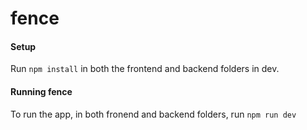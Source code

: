 # fence

#### Setup

Run `npm install` in both the frontend and backend folders in dev.

#### Running fence

To run the app, in both fronend and backend folders, run `npm run dev`
